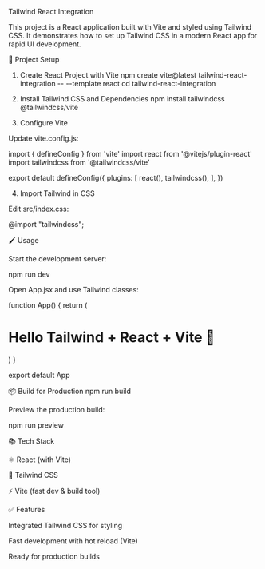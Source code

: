 Tailwind React Integration

This project is a React application built with Vite and styled using Tailwind CSS.
It demonstrates how to set up Tailwind CSS in a modern React app for rapid UI development.

🚀 Project Setup
1. Create React Project with Vite
npm create vite@latest tailwind-react-integration -- --template react
cd tailwind-react-integration

2. Install Tailwind CSS and Dependencies
npm install tailwindcss @tailwindcss/vite

3. Configure Vite

Update vite.config.js:

import { defineConfig } from 'vite'
import react from '@vitejs/plugin-react'
import tailwindcss from '@tailwindcss/vite'

export default defineConfig({
  plugins: [
    react(),
    tailwindcss(),
  ],
})

4. Import Tailwind in CSS

Edit src/index.css:

@import "tailwindcss";

🖌️ Usage

Start the development server:

npm run dev


Open App.jsx and use Tailwind classes:

function App() {
  return (
    <h1 className="text-3xl font-bold text-blue-600">
      Hello Tailwind + React + Vite 🚀
    </h1>
  )
}

export default App

📦 Build for Production
npm run build


Preview the production build:

npm run preview

📚 Tech Stack

⚛️ React (with Vite)

🎨 Tailwind CSS

⚡ Vite (fast dev & build tool)

✅ Features

Integrated Tailwind CSS for styling

Fast development with hot reload (Vite)

Ready for production builds